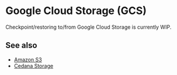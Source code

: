 # Google Cloud Storage (GCS)

Checkpoint/restoring to/from Google Cloud Storage is currently WIP.

## See also

- [Amazon S3](s3.md)
- [Cedana Storage](cedana.md)
